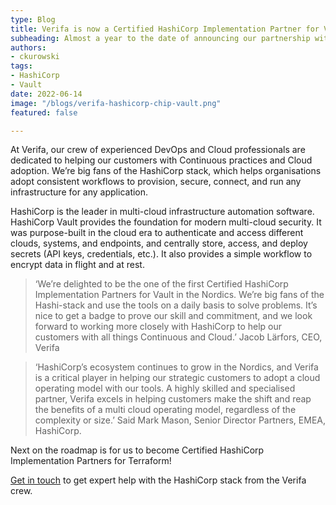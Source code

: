 ```yaml
---
type: Blog
title: Verifa is now a Certified HashiCorp Implementation Partner for Vault!
subheading: Almost a year to the date of announcing our partnership with HashiCorp, we have gained our Certified HashiCorp Implementation Partner for Vault.
authors:
- ckurowski
tags:
- HashiCorp
- Vault
date: 2022-06-14
image: "/blogs/verifa-hashicorp-chip-vault.png"
featured: false

---
```


At Verifa, our crew of experienced DevOps and Cloud professionals are dedicated to helping our customers with Continuous practices and Cloud adoption. We’re big fans of the HashiCorp stack, which helps organisations adopt consistent workflows to provision, secure, connect, and run any infrastructure for any application.

HashiCorp is the leader in multi-cloud infrastructure automation software. HashiCorp Vault provides the foundation for modern multi-cloud security. It was purpose-built in the cloud era to authenticate and access different clouds, systems, and endpoints, and centrally store, access, and deploy secrets (API keys, credentials, etc.). It also provides a simple workflow to encrypt data in flight and at rest.

> ‘We’re delighted to be the one of the first Certified HashiCorp Implementation Partners for Vault in the Nordics. We’re big fans of the Hashi-stack and use the tools on a daily basis to solve problems. It’s nice to get a badge to prove our skill and commitment, and we look forward to working more closely with HashiCorp to help our customers with all things Continuous and Cloud.’ Jacob Lärfors, CEO, Verifa
> 

> ‘HashiCorp’s ecosystem continues to grow in the Nordics, and Verifa is a critical player in helping our strategic customers to adopt a cloud operating model with our tools. A highly skilled and specialised partner, Verifa excels in helping customers make the shift and reap the benefits of a multi cloud operating model, regardless of the complexity or size.’ Said Mark Mason, Senior Director Partners, EMEA, HashiCorp.
> 

Next on the roadmap is for us to become Certified HashiCorp Implementation Partners for Terraform!

[Get in touch](https://verifa.io/contact/) to get expert help with the HashiCorp stack from the Verifa crew.